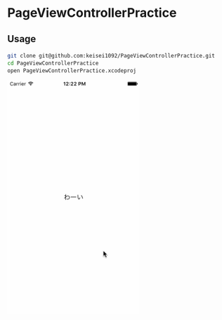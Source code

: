 PageViewControllerPractice
==========================

## Usage

```bash
git clone git@github.com:keisei1092/PageViewControllerPractice.git
cd PageViewControllerPractice
open PageViewControllerPractice.xcodeproj
```

<img src="./sample.gif" width="300" />
